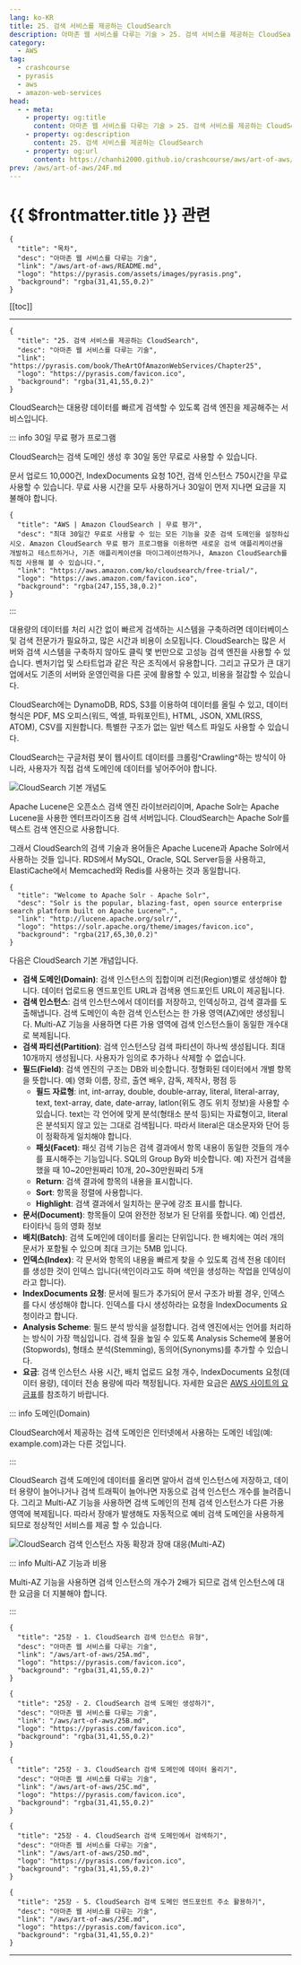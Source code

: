 ```yaml
---
lang: ko-KR
title: 25. 검색 서비스를 제공하는 CloudSearch
description: 아마존 웹 서비스를 다루는 기술 > 25. 검색 서비스를 제공하는 CloudSearch
category:
  - AWS
tag: 
  - crashcourse
  - pyrasis
  - aws 
  - amazon-web-services
head:
  - - meta:
    - property: og:title
      content: 아마존 웹 서비스를 다루는 기술 > 25. 검색 서비스를 제공하는 CloudSearch
    - property: og:description
      content: 25. 검색 서비스를 제공하는 CloudSearch
    - property: og:url
      content: https://chanhi2000.github.io/crashcourse/aws/art-of-aws/25.html
prev: /aws/art-of-aws/24F.md
---
```


# {{ $frontmatter.title }} 관련

```component VPCard
{
  "title": "목차",
  "desc": "아마존 웹 서비스를 다루는 기술",
  "link": "/aws/art-of-aws/README.md",
  "logo": "https://pyrasis.com/assets/images/pyrasis.png",
  "background": "rgba(31,41,55,0.2)"
}
```

[[toc]]

---

```component VPCard
{
  "title": "25. 검색 서비스를 제공하는 CloudSearch",
  "desc": "아마존 웹 서비스를 다루는 기술",
  "link": "https://pyrasis.com/book/TheArtOfAmazonWebServices/Chapter25",
  "logo": "https://pyrasis.com/favicon.ico",
  "background": "rgba(31,41,55,0.2)"
}
```

CloudSearch는 대용량 데이터를 빠르게 검색할 수 있도록 검색 엔진을 제공해주는 서비스입니다.

::: info 30일 무료 평가 프로그램

CloudSearch는 검색 도메인 생성 후 30일 동안 무료로 사용할 수 있습니다.

문서 업로드 10,000건, IndexDocuments 요청 10건, 검색 인스턴스 750시간을 무료 사용할 수 있습니다. 무료 사용 시간을 모두 사용하거나 30일이 먼저 지나면 요금을 지불해야 합니다.

```component VPCard
{
  "title": "AWS | Amazon CloudSearch | 무료 평가",
  "desc": "최대 30일간 무료로 사용할 수 있는 모든 기능을 갖춘 검색 도메인을 설정하십시오. Amazon CloudSearch 무료 평가 프로그램을 이용하면 새로운 검색 애플리케이션을 개발하고 테스트하거나, 기존 애플리케이션을 마이그레이션하거나, Amazon CloudSearch를 직접 사용해 볼 수 있습니다.",
  "link": "https://aws.amazon.com/ko/cloudsearch/free-trial/",
  "logo": "https://aws.amazon.com/favicon.ico",
  "background": "rgba(247,155,38,0.2)"
}
```

:::

대용량의 데이터를 처리 시간 없이 빠르게 검색하는 시스템을 구축하려면 데이터베이스 및 검색 전문가가 필요하고, 많은 시간과 비용이 소모됩니다. CloudSearch는 많은 서버와 검색 시스템을 구축하지 않아도 클릭 몇 번만으로 고성능 검색 엔진을 사용할 수 있습니다. 벤처기업 및 스타트업과 같은 작은 조직에서 유용합니다. 그리고 규모가 큰 대기업에서도 기존의 서버와 운영인력을 다른 곳에 활용할 수 있고, 비용을 절감할 수 있습니다.

CloudSearch에는 DynamoDB, RDS, S3를 이용하여 데이터를 올릴 수 있고, 데이터 형식은 PDF, MS 오피스(워드, 엑셀, 파워포인트), HTML, JSON, XML(RSS, ATOM), CSV를 지원합니다. 특별한 구조가 없는 일반 텍스트 파일도 사용할 수 있습니다.

CloudSearch는 구글처럼 봇이 웹사이트 데이터를 크롤링^Crawling^하는 방식이 아니라, 사용자가 직접 검색 도메인에 데이터를 넣어주어야 합니다.

![CloudSearch 기본 개념도](https://pyrasis.com/assets/images/TheArtOfAmazonWebServicesChapter25/1.png)

Apache Lucene은 오픈소스 검색 엔진 라이브러리이며, Apache Solr는 Apache Lucene을 사용한 엔터프라이즈용 검색 서버입니다. CloudSearch는 Apache Solr를 텍스트 검색 엔진으로 사용합니다. 

그래서 CloudSearch의 검색 기술과 용어들은 Apache Lucene과 Apache Solr에서 사용하는 것들 입니다. RDS에서 MySQL, Oracle, SQL Server등을 사용하고, ElastiCache에서 Memcached와 Redis를 사용하는 것과 동일합니다.

```component VPCard
{
  "title": "Welcome to Apache Solr - Apache Solr",
  "desc": "Solr is the popular, blazing-fast, open source enterprise search platform built on Apache Lucene™.",
  "link": "http://lucene.apache.org/solr/",
  "logo": "https://solr.apache.org/theme/images/favicon.ico",
  "background": "rgba(217,65,30,0.2)"
}
```

다음은 CloudSearch 기본 개념입니다.

- **검색 도메인(Domain)**: 검색 인스턴스의 집합이며 리전(Region)별로 생성해야 합니다. 데이터 업로드용 엔드포인트 URL과 검색용 엔드포인트 URL이 제공됩니다.
- **검색 인스턴스**: 검색 인스턴스에서 데이터를 저장하고, 인덱싱하고, 검색 결과를 도출해냅니다. 검색 도메인이 속한 검색 인스턴스는 한 가용 영역(AZ)에만 생성됩니다. Multi-AZ 기능을 사용하면 다른 가용 영역에 검색 인스턴스들이 동일한 개수대로 복제됩니다.
- **검색 파티션(Partition)**: 검색 인스턴스당 검색 파티션이 하나씩 생성됩니다. 최대 10개까지 생성됩니다. 사용자가 임의로 추가하나 삭제할 수 없습니다.
- **필드(Field)**: 검색 엔진의 구조는 DB와 비슷합니다. 정형화된 데이터에서 개별 항목을 뜻합니다. 예) 영화 이름, 장르, 출연 배우, 감독, 제작사, 평점 등
  - **필드 자료형**: int, int-array, double, double-array, literal, literal-array, text, text-array, date, date-array, latlon(위도 경도 위치 정보)을 사용할 수 있습니다. text는 각 언어에 맞게 분석(형태소 분석 등)되는 자료형이고, literal은 분석되지 않고 있는 그대로 검색됩니다. 따라서 literal은 대소문자와 단어 등이 정확하게 일치해야 합니다.
  - **패싯(Facet)**: 패싯 검색 기능은 검색 결과에서 항목 내용이 동일한 것들의 개수를 표시해주는 기능입니다. SQL의 Group By와 비슷합니다. 예) 자전거 검색을 했을 때 10\~20만원짜리 10개, 20\~30만원짜리 5개
  - **Return**: 검색 결과에 항목의 내용을 표시합니다.
  - **Sort**: 항목을 정렬에 사용합니다.
  - **Highlight**: 검색 결과에서 일치하는 문구에 강조 표시를 합니다.
- **문서(Document)**: 항목들이 모여 완전한 정보가 된 단위를 뜻합니다. 예) 인셉션, 타이타닉 등의 영화 정보
- **배치(Batch)**: 검색 도메인에 데이터를 올리는 단위입니다. 한 배치에는 여러 개의 문서가 포함될 수 있으며 최대 크기는 5MB 입니다.
- **인덱스(Index)**: 각 문서와 항목의 내용을 빠르게 찾을 수 있도록 검색 전용 데이터를 생성한 것이 인덱스 입니다(색인이라고도 하며 색인을 생성하는 작업을 인덱싱이라고 합니다).
- **IndexDocuments 요청**: 문서에 필드가 추가되어 문서 구조가 바뀔 경우, 인덱스를 다시 생성해야 합니다. 인덱스를 다시 생성하라는 요청을 IndexDocuments 요청이라고 합니다.
- **Analysis Scheme**: 필드 분석 방식을 설정합니다. 검색 엔진에서는 언어를 처리하는 방식이 가장 핵심입니다. 검색 질을 높일 수 있도록 Analysis Scheme에 불용어(Stopwords), 형태소 분석(Stemming), 동의어(Synonyms)를 추가할 수 있습니다.
- **요금**: 검색 인스턴스 사용 시간, 배치 업로드 요청 개수, IndexDocuments 요청(데이터 용량), 데이터 전송 용량에 따라 책정됩니다. 자세한 요금은 [<FontIcon icon="fa-brands fa-aws"/>AWS 사이트의 요금표](http://aws.amazon.com/ko/cloudsearch/pricing/)를 참조하기 바랍니다.

::: info 도메인(Domain)

CloudSearch에서 제공하는 검색 도메인은 인터넷에서 사용하는 도메인 네임(예: example.com)과는 다른 것입니다.

:::

CloudSearch 검색 도메인에 데이터를 올리면 알아서 검색 인스턴스에 저장하고, 데이터 용량이 늘어나거나 검색 트래픽이 늘어나면 자동으로 검색 인스턴스 개수를 늘려줍니다. 그리고 Multi-AZ 기능을 사용하면 검색 도메인의 전체 검색 인스턴스가 다른 가용 영역에 복제됩니다. 따라서 장애가 발생해도 자동적으로 예비 검색 도메인을 사용하게 되므로 정상적인 서비스를 제공 할 수 있습니다.

![CloudSearch 검색 인스턴스 자동 확장과 장애 대응(Multi-AZ)](https://pyrasis.com/assets/images/TheArtOfAmazonWebServicesChapter25/2.png)

::: info Multi-AZ 기능과 비용

Multi-AZ 기능을 사용하면 검색 인스턴스의 개수가 2배가 되므로 검색 인스턴스에 대한 요금을 더 지불해야 합니다.

:::

```component VPCard
{
  "title": "25장 - 1. CloudSearch 검색 인스턴스 유형",
  "desc": "아마존 웹 서비스를 다루는 기술",
  "link": "/aws/art-of-aws/25A.md",
  "logo": "https://pyrasis.com/favicon.ico",
  "background": "rgba(31,41,55,0.2)"
}
```

```component VPCard
{
  "title": "25장 - 2. CloudSearch 검색 도메인 생성하기",
  "desc": "아마존 웹 서비스를 다루는 기술",
  "link": "/aws/art-of-aws/25B.md",
  "logo": "https://pyrasis.com/favicon.ico",
  "background": "rgba(31,41,55,0.2)"
}
```

```component VPCard
{
  "title": "25장 - 3. CloudSearch 검색 도메인에 데이터 올리기",
  "desc": "아마존 웹 서비스를 다루는 기술",
  "link": "/aws/art-of-aws/25C.md",
  "logo": "https://pyrasis.com/favicon.ico",
  "background": "rgba(31,41,55,0.2)"
}
```

```component VPCard
{
  "title": "25장 - 4. CloudSearch 검색 도메인에서 검색하기",
  "desc": "아마존 웹 서비스를 다루는 기술",
  "link": "/aws/art-of-aws/25D.md",
  "logo": "https://pyrasis.com/favicon.ico",
  "background": "rgba(31,41,55,0.2)"
}
```

```component VPCard
{
  "title": "25장 - 5. CloudSearch 검색 도메인 엔드포인트 주소 활용하기",
  "desc": "아마존 웹 서비스를 다루는 기술",
  "link": "/aws/art-of-aws/25E.md",
  "logo": "https://pyrasis.com/favicon.ico",
  "background": "rgba(31,41,55,0.2)"
}
```

---

<TagLinks />